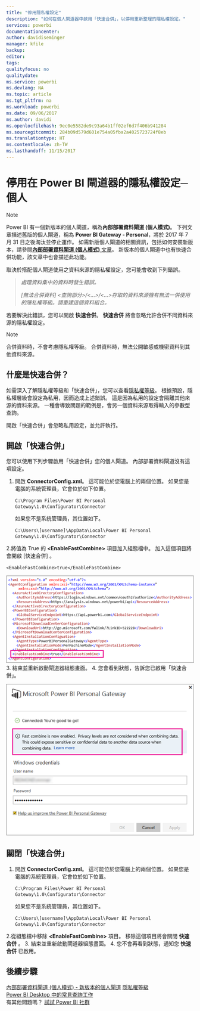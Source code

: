```yaml
---
title: "停用隱私權設定"
description: "如何在個人閘道器中啟用「快速合併」，以停用重新整理的隱私權設定。"
services: powerbi
documentationcenter: 
author: davidiseminger
manager: kfile
backup: 
editor: 
tags: 
qualityfocus: no
qualitydate: 
ms.service: powerbi
ms.devlang: NA
ms.topic: article
ms.tgt_pltfrm: na
ms.workload: powerbi
ms.date: 09/06/2017
ms.author: davidi
ms.openlocfilehash: 9ec0e5582de9c93a64b1ff02ef6d7f406b941284
ms.sourcegitcommit: 284b09d579d601e754a05fba2a4025723724f8eb
ms.translationtype: HT
ms.contentlocale: zh-TW
ms.lasthandoff: 11/15/2017
---
```

# <a name="disable-privacy-setting-in-power-bi-gateway---personal"></a>停用在 Power BI 閘道器的隱私權設定─個人
> [!NOTE]
> Power BI 有一個新版本的個人閘道，稱為**內部部署資料閘道 (個人模式)**。 下列文章描述舊版的個人閘道，稱為 **Power BI Gateway - Personal**，將於 2017 年 7 月 31 日之後淘汰並停止運作。 如需新版個人閘道的相關資訊，包括如何安裝新版本，請參閱[**內部部署資料閘道 (個人模式)** 文章](service-gateway-personal-mode.md)。 新版本的個人閘道中也有快速合併功能，該文章中也會描述此功能。
> 
> 

取決於搭配個人閘道使用之資料來源的隱私權設定，您可能會收到下列錯誤。

> *處理資料集中的資料時發生錯誤。*
> 
> *[無法合併資料] &lt;查詢部分&gt;/&lt;…&gt;/&lt;…&gt;存取的資料來源擁有無法一併使用的隱私權等級。請重建這個資料組合。*
> 
> 

若要解決此錯誤，您可以開啟 **快速合併**。 **快速合併** 將會忽略允許合併不同資料來源的隱私權設定。

> [!NOTE]
> 合併資料時，不會考慮隱私權等級。 合併資料時，無法公開敏感或機密資料到其他資料來源。
> 
> 

## <a name="what-is-fast-combine"></a>什麼是快速合併？
如需深入了解隱私權等級和「快速合併」，您可以查看[隱私權等級](https://support.office.com/en-us/article/Privacy-levels-Power-Query-CC3EDE4D-359E-4B28-BC72-9BEE7900B540)。 根據預設，隱私權層級會設定為私用，因而造成上述錯誤。 這是因為私用的設定會隔離其他來源的資料來源。 一種會導致問題的範例是，會另一個資料來源取得輸入的參數型查詢。

開啟「快速合併」會忽略私用設定，並允許執行。

## <a name="turn-on-fast-combine"></a>開啟「快速合併」
您可以使用下列步驟啟用「快速合併」您的個人閘道。 內部部署資料閘道沒有這項設定。

1. 開啟 **ConnectorConfig.xml**。  這可能位於您電腦上的兩個位置。  如果您是電腦的系統管理員，它會位於如下位置。
   
    <pre><code>C:\Program Files\Power BI Personal Gateway\1.0\Configurator\Connector</code></pre>
   
    如果您不是系統管理員，其位置如下。
   
    <pre><code>C:\Users\[username]\AppData\Local\Power BI Personal Gateway\1.0\Configurator\Connector</code></pre>
2.將值為 True 的 **&lt;EnableFastCombine&gt;** 項目加入組態檔中。 加入這個項目將會開啟 [快速合併]  。
   
   <pre><code>&lt;EnableFastCombine&gt;true&lt;/EnableFastCombine&gt;</code></pre>
   
   ![](media/refresh-enable-fast-combine/configfile.png)
3. 結束並重新啟動閘道器組態畫面。
4. 您會看到狀態，告訴您已啟用「快速合併」。
   
   ![](media/refresh-enable-fast-combine/fastcombineenabled.png)

## <a name="turn-off-fast-combine"></a>關閉「快速合併」
1. 開啟 **ConnectorConfig.xml**。  這可能位於您電腦上的兩個位置。  如果您是電腦的系統管理員，它會位於如下位置。
   
    <pre><code>C:\Program Files\Power BI Personal Gateway\1.0\Configurator\Connector</code></pre>
   
    如果您不是系統管理員，其位置如下。
   
    <pre><code>C:\Users\[username]\AppData\Local\Power BI Personal Gateway\1.0\Configurator\Connector</code></pre>
2.從組態檔中移除 **&lt;EnableFastCombine&gt;** 項目。 移除這個項目將會關閉 **快速合併** 。
3. 結束並重新啟動閘道器組態畫面。
4. 您不會再看到狀態，通知您 **快速合併** 已啟用。

## <a name="next-steps"></a>後續步驟
[內部部署資料閘道 (個人模式) - 新版本的個人閘道](service-gateway-personal-mode.md)
[隱私權等級](https://support.office.com/en-us/article/Privacy-levels-Power-Query-CC3EDE4D-359E-4B28-BC72-9BEE7900B540)  
[Power BI Desktop 中的常見查詢工作](desktop-common-query-tasks.md)  
有其他問題嗎？ [試試 Power BI 社群](http://community.powerbi.com/)

